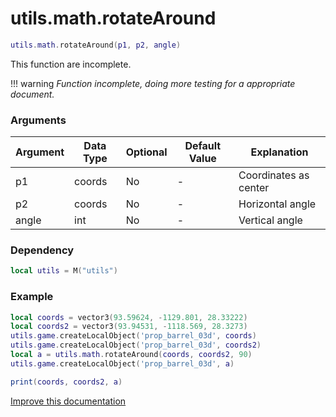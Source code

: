 # utils.math.rotateAround

```lua
utils.math.rotateAround(p1, p2, angle)
```
This function are incomplete.

!!! warning
    *Function incomplete, doing more testing for a appropriate document.*

### Arguments
| Argument      | Data Type | Optional | Default Value | Explanation |
|---------------|-----------|----------|---------------|-------------|
| p1 | coords | No | - | Coordinates as center |
| p2 | coords | No | - | Horizontal angle |
| angle | int | No | - | Vertical angle |

### Dependency
```lua
local utils = M("utils")
```

### Example
```lua
local coords = vector3(93.59624, -1129.801, 28.33222)
local coords2 = vector3(93.94531, -1118.569, 28.3273)
utils.game.createLocalObject('prop_barrel_03d', coords)
utils.game.createLocalObject('prop_barrel_03d', coords2)
local a = utils.math.rotateAround(coords, coords2, 90)
utils.game.createLocalObject('prop_barrel_03d', a)

print(coords, coords2, a)
```

[Improve this documentation](https://github.com/esx-framework/esx-framework.github.io/blob/development/docs/es_extended2/client/functions/math/rotatearound.md)